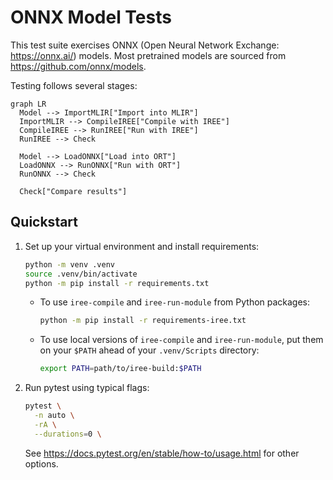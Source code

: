 # ONNX Model Tests

This test suite exercises ONNX (Open Neural Network Exchange: https://onnx.ai/)
models. Most pretrained models are sourced from https://github.com/onnx/models.

Testing follows several stages:

```mermaid
graph LR
  Model --> ImportMLIR["Import into MLIR"]
  ImportMLIR --> CompileIREE["Compile with IREE"]
  CompileIREE --> RunIREE["Run with IREE"]
  RunIREE --> Check

  Model --> LoadONNX["Load into ORT"]
  LoadONNX --> RunONNX["Run with ORT"]
  RunONNX --> Check

  Check["Compare results"]
```

## Quickstart

1. Set up your virtual environment and install requirements:

    ```bash
    python -m venv .venv
    source .venv/bin/activate
    python -m pip install -r requirements.txt
    ```

    * To use `iree-compile` and `iree-run-module` from Python packages:

        ```bash
        python -m pip install -r requirements-iree.txt
        ```

    * To use local versions of `iree-compile` and `iree-run-module`, put them on
      your `$PATH` ahead of your `.venv/Scripts` directory:

        ```bash
        export PATH=path/to/iree-build:$PATH
        ```

2. Run pytest using typical flags:

    ```bash
    pytest \
      -n auto \
      -rA \
      --durations=0 \
    ```

    See https://docs.pytest.org/en/stable/how-to/usage.html for other options.
